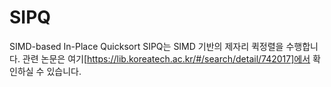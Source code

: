 # SIPQ
 SIMD-based In-Place Quicksort
 SIPQ는 SIMD 기반의 제자리 퀵정렬을 수행합니다. 관련 논문은 여기[https://lib.koreatech.ac.kr/#/search/detail/742017]에서 확인하실 수 있습니다.
